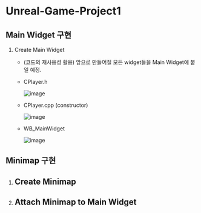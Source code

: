 # Unreal-Game-Project1

## Main Widget 구현

1. Create Main Widget
   - (코드의 재사용성 활용) 앞으로 만들어질 모든 widget들을 Main Widget에 붙일 예정.
   - CPlayer.h
     
     ![image](https://github.com/HanYooTae/Unreal-Game-Project1/assets/41534351/8c2e560f-4f17-4a02-a95e-a308acda6261)

   - CPlayer.cpp (constructor)
  
     ![image](https://github.com/HanYooTae/Unreal-Game-Project1/assets/41534351/ecaec390-d942-4cff-aae3-ee80e8fb89b1)

   - WB_MainWidget
     
     ![image](https://github.com/HanYooTae/Unreal-Game-Project1/assets/41534351/af185237-f1ef-42dd-b028-31ee29c957c2)

     

## Minimap 구현

1. Create Minimap 
   - 



2. Attach Minimap to Main Widget
   - 
